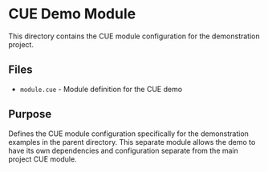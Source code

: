 # CUE Demo Module

This directory contains the CUE module configuration for the demonstration project.

## Files

- `module.cue` - Module definition for the CUE demo

## Purpose

Defines the CUE module configuration specifically for the demonstration examples in the parent directory. This separate module allows the demo to have its own dependencies and configuration separate from the main project CUE module.